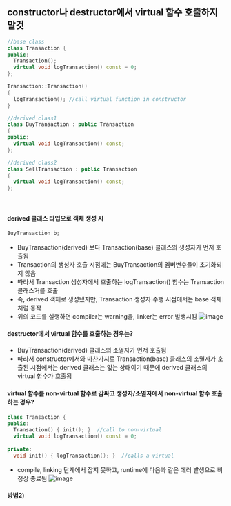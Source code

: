 ## constructor나 destructor에서 virtual 함수 호출하지 말것

```c++
//base class
class Transaction {
public:
  Transaction();
  virtual void logTransaction() const = 0;
};

Transaction::Transaction()
{
  logTransaction(); //call virtual function in constructor
}
```
```c++
//derived class1
class BuyTransaction : public Transaction
{
public:
  virtual void logTransaction() const;
};
```
```c++
//derived class2
class SellTransaction : public Transaction
{
  virtual void logTransaction() const;
};
```
</br>

#### derived 클래스 타입으로 객체 생성 시
```c++
BuyTransaction b;
```
- BuyTransaction(derived) 보다 Transaction(base) 클래스의 생성자가 먼저 호출됨
- Transaction의 생성자 호출 시점에는 BuyTransaction의 멤버변수들이 초기화되지 않음
- 따라서 Transaction 생성자에서 호출하는 logTransaction() 함수는 Transaction 클래스거를 호출
- 즉, derived 객체로 생성됐지만, Transaction 생성자 수행 시점에서는 base 객체처럼 동작
- 위의 코드를 실행하면 compiler는 warning을, linker는 error 발생시킴
![image](https://user-images.githubusercontent.com/33726146/116532870-b6bd4300-a91b-11eb-8a6a-6434111afa05.png)

#### destructor에서 virtual 함수를 호출하는 경우는?
- BuyTransaction(derived) 클래스의 소멸자가 먼저 호출됨
- 따라서 constructor에서와 마찬가지로 Transaction(base) 클래스의 소멸자가 호출된 시점에서는 derived 클래스는 없는 상태이기 때문에 derived 클래스의 virtual 함수가 호출됨

#### virtual 함수를 non-virtual 함수로 감싸고 생성자/소멸자에서 non-virtual 함수 호출하는 경우?
```c++
class Transaction {
public:
  Transaction() { init(); }  //call to non-virtual
  virtual void logTransaction() const = 0;
  
private:
  void init() { logTransaction(); }  //calls a virtual
```
- compile, linking 단계에서 잡지 못하고, runtime에 다음과 같은 에러 발생으로 비정상 종료됨
![image](https://user-images.githubusercontent.com/33726146/116532777-9ab9a180-a91b-11eb-9281-2185f3881e4d.png)

#### 방법2) 
